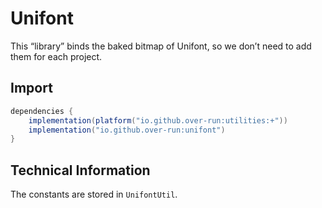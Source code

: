 # Unifont

This “library” binds the baked bitmap of Unifont, so we don’t need to add them for each project.

## Import

```groovy
dependencies {
    implementation(platform("io.github.over-run:utilities:+"))
    implementation("io.github.over-run:unifont")
}
```

## Technical Information

The constants are stored in `UnifontUtil`.
